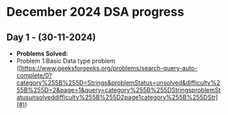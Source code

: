 # December 2024 DSA progress

## Day 1 - (30-11-2024)<br>
- **Problems Solved:**
- Problem 1:Basic Data type problem ([https://www.geeksforgeeks.org/problems/search-query-auto-complete/0?category%255B%255D=Strings&problemStatus=unsolved&difficulty%255B%255D=2&page=1&query=category%255B%255DStringsproblemStatusunsolveddifficulty%255B%255D2page1category%255B%255DStr](#))
